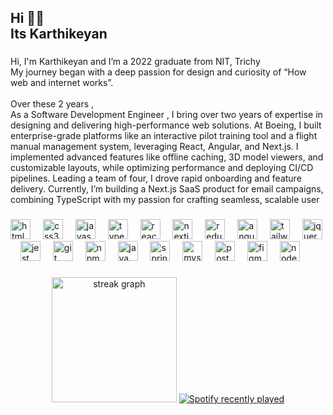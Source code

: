 <h2 align="left">Hi 👋🏽<br>Its Karthikeyan</h2>

###

<p align="left">Hi, I'm Karthikeyan and I’m a 2022 graduate from NIT, Trichy<br>My journey began with a deep passion for design and curiosity of “How web and internet works”.<br><br>Over these 2 years ,<br>As a Software Development Engineer , I bring over two years of expertise in designing and delivering high-performance web solutions. At Boeing, I built enterprise-grade platforms like an interactive pilot training tool and a flight manual management system, leveraging React, Angular, and Next.js. I implemented advanced features like offline caching, 3D model viewers, and customizable layouts, while optimizing performance and deploying CI/CD pipelines. Leading a team of four, I drove rapid onboarding and feature delivery. Currently, I’m building a Next.js SaaS product for email campaigns, combining TypeScript with my passion for crafting seamless, scalable user</p>

###

<div align="left">
  <img src="https://skillicons.dev/icons?i=html" height="32" alt="html5 logo"  />
  <img width="12" />
  <img src="https://skillicons.dev/icons?i=css" height="32" alt="css3 logo"  />
  <img width="12" />
  <img src="https://skillicons.dev/icons?i=js" height="32" alt="javascript logo"  />
  <img width="12" />
  <img src="https://skillicons.dev/icons?i=ts" height="32" alt="typescript logo"  />
  <img width="12" />
  <img src="https://skillicons.dev/icons?i=react" height="32" alt="react logo"  />
  <img width="12" />
  <img src="https://skillicons.dev/icons?i=nextjs" height="32" alt="nextjs logo"  />
  <img width="12" />
  <img src="https://skillicons.dev/icons?i=redux" height="32" alt="redux logo"  />
  <img width="12" />
  <img src="https://skillicons.dev/icons?i=angular" height="32" alt="angularjs logo"  />
  <img width="12" />
  <img src="https://skillicons.dev/icons?i=tailwind" height="32" alt="tailwindcss logo"  />
  <img width="12" />
  <img src="https://skillicons.dev/icons?i=jquery" height="32" alt="jquery logo"  />
  <img width="12" />
  <img src="https://skillicons.dev/icons?i=jest" height="32" alt="jest logo"  />
  <img width="12" />
  <img src="https://skillicons.dev/icons?i=git" height="32" alt="git logo"  />
  <img width="12" />
  <img src="https://cdn.jsdelivr.net/gh/devicons/devicon/icons/npm/npm-original-wordmark.svg" height="32" alt="npm logo"  />
  <img width="12" />
  <img src="https://skillicons.dev/icons?i=java" height="32" alt="java logo"  />
  <img width="12" />
  <img src="https://skillicons.dev/icons?i=spring" height="32" alt="spring logo"  />
  <img width="12" />
  <img src="https://skillicons.dev/icons?i=mysql" height="32" alt="mysql logo"  />
  <img width="12" />
  <img src="https://skillicons.dev/icons?i=postgres" height="32" alt="postgresql logo"  />
  <img width="12" />
  <img src="https://skillicons.dev/icons?i=figma" height="32" alt="figma logo"  />
  <img width="12" />
  <img src="https://skillicons.dev/icons?i=nodejs" height="32" alt="nodejs logo"  />
</div>

###

<div align="center">
  <img src="https://streak-stats.demolab.com?user=Kar99k&locale=en&mode=daily&theme=dracula&hide_border=false&border_radius=5&order=3" height="200" alt="streak graph"  />
  <a href="https://open.spotify.com/user/31y5tzo6tdl4sdzhlb7yez22p7yy">
    <img src="https://spotify-recently-played-readme.vercel.app/api?user=31y5tzo6tdl4sdzhlb7yez22p7yy&count=5&unique=false" alt="Spotify recently played"  />
  </a>
</div>
